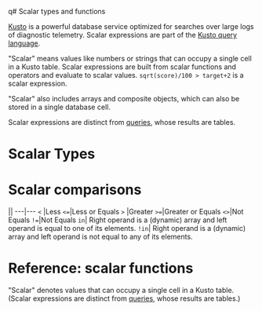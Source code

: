 q# Scalar types and functions

[Kusto](https://kusdoc2.azurewebsites.net/docs/index.html) is a powerful database service optimized for searches over large logs of diagnostic telemetry. Scalar expressions are part of the [Kusto query language](./query-essentials/readme.md). 

"Scalar" means values like numbers or strings that can occupy a single cell in a Kusto table. Scalar expressions are built from scalar functions and operators and evaluate to scalar values. `sqrt(score)/100 > target+2` is a scalar expression.

"Scalar" also includes arrays and composite objects, which can also be stored in a single database cell.

Scalar expressions are distinct from [queries](./queries.md), whose results are tables.

# Scalar Types

# Scalar comparisons

||
---|---
`<` |Less
`<=`|Less or Equals
`>` |Greater
`>=`|Greater or Equals
`<>`|Not Equals
`!=`|Not Equals 
`in`| Right operand is a (dynamic) array and left operand is equal to one of its elements.
`!in`| Right operand is a (dynamic) array and left operand is not equal to any of its elements.

# Reference: scalar functions

"Scalar" denotes values that can occupy a single cell in a Kusto table. (Scalar expressions are distinct from [queries](./queries.md), whose results are tables.)
